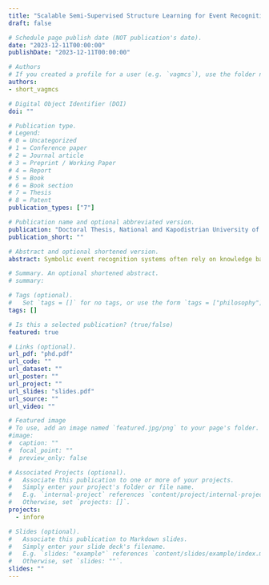 ```yaml
---
title: "Scalable Semi-Supervised Structure Learning for Event Recognition"
draft: false

# Schedule page publish date (NOT publication's date).
date: "2023-12-11T00:00:00"
publishDate: "2023-12-11T00:00:00"

# Authors
# If you created a profile for a user (e.g. `vagmcs`), use the folder name instead, and should be replaced by their full name and linked to their profile.
authors:
- short_vagmcs

# Digital Object Identifier (DOI)
doi: ""

# Publication type.
# Legend:
# 0 = Uncategorized
# 1 = Conference paper
# 2 = Journal article
# 3 = Preprint / Working Paper
# 4 = Report
# 5 = Book
# 6 = Book section
# 7 = Thesis
# 8 = Patent
publication_types: ["7"]

# Publication name and optional abbreviated version.
publication: "Doctoral Thesis, National and Kapodistrian University of Athens, Greece"
publication_short: ""

# Abstract and optional shortened version.
abstract: Symbolic event recognition systems often rely on knowledge bases of event definitions, expressed in first-order logic, to detect event occurrences over time. Logical frameworks for representing and reasoning about events provide robust temporal reasoning and enable the automated discovery of event rules via Inductive Logic Programming (ILP). Although existing structure learning approaches ease the discovery of such rules in noisy data streams, they assume the existence of fully-labelled training sequences, which is unrealistic for most real-life applications. In this thesis we address the issue of scalable semi-supervised learning for event recognition. We propose two novel techniques for inferring the missing supervision on training sequences and enable learning event rules in the Event Calculus. First, we propose SPLICE, a framework that employs a graph-based method to derive labels for unlabelled data, based on their distance to their labelled counterparts. In order to adapt the graph-based method to first-order logic, we use a suitable structural distance for measuring the distance between sets of logical atoms. The labelling process is achieved online (single-pass) by means of a caching mechanism and the Hoeffding bound for filtering contradicting examples. However, SPLICE labelling may be compromised since its structural measure is agnostic of the feature semantics. Moreover, there is no guarantee about the quality of the labelling found in the local graphs that are built as the data stream in. To that end, we also propose SPLICE+, a second method that improves upon SPLICE by employing a hybrid measure combining an optimised structural distance, and a data-driven one. The former is guided by feature selection, while the latter is a mass-based dissimilarity. In addition, SPLICE+ improves the graph construction process, by storing a synopsis of the past, in order to achieve more informed labelling on the local graphs. We evaluate our approach on the task of complex event recognition by using a benchmark dataset for human activity recognition, a dataset for maritime monitoring, as well as a dataset for fleet management.

# Summary. An optional shortened abstract.
# summary:

# Tags (optional).
#   Set `tags = []` for no tags, or use the form `tags = ["philosophy"]`.
tags: []

# Is this a selected publication? (true/false)
featured: true

# Links (optional).
url_pdf: "phd.pdf"
url_code: ""
url_dataset: ""
url_poster: ""
url_project: ""
url_slides: "slides.pdf"
url_source: ""
url_video: ""

# Featured image
# To use, add an image named `featured.jpg/png` to your page's folder.
#image:
#  caption: ""
#  focal_point: ""
#  preview_only: false

# Associated Projects (optional).
#   Associate this publication to one or more of your projects.
#   Simply enter your project's folder or file name.
#   E.g. `internal-project` references `content/project/internal-project/index.md`.
#   Otherwise, set `projects: []`.
projects:
  - infore

# Slides (optional).
#   Associate this publication to Markdown slides.
#   Simply enter your slide deck's filename.
#   E.g. `slides: "example"` references `content/slides/example/index.md`.
#   Otherwise, set `slides: ""`.
slides: ""
---
```

